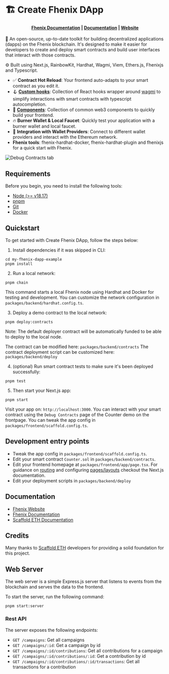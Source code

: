 # 🏗 Create Fhenix DApp

<h4 align="center">
  <a href="https://docs.fhenix.zone/docs/devdocs/intro">Fhenix Documentation</a> |
  <a href="https://docs.scaffoldeth.io">Documentation</a> |
  <a href="https://scaffoldeth.io">Website</a>
</h4>

🧪 An open-source, up-to-date toolkit for building decentralized applications (dapps) on the Fhenix blockchain. It's designed to make it easier for developers to create and deploy smart contracts and build user interfaces that interact with those contracts.

⚙️ Built using Next.js, RainbowKit, Hardhat, Wagmi, Viem,  Ethers.js, Fhenixjs and Typescript.

- ✅ **Contract Hot Reload**: Your frontend auto-adapts to your smart contract as you edit it.
- 🪝 **[Custom hooks](https://docs.scaffoldeth.io/hooks/)**: Collection of React hooks wrapper around [wagmi](https://wagmi.sh/) to simplify interactions with smart contracts with typescript autocompletion.
- 🧱 [**Components**](https://docs.scaffoldeth.io/components/): Collection of common web3 components to quickly build your frontend.
- 🔥 **Burner Wallet & Local Faucet**: Quickly test your application with a burner wallet and local faucet.
- 🔐 **Integration with Wallet Providers**: Connect to different wallet providers and interact with the Ethereum network.
- **Fhenix tools**: fhenix-hardhat-docker, fhenix-hardhat-plugin and fhenixjs for a quick start with Fhenix.

![Debug Contracts tab](https://github.com/scaffold-eth/scaffold-eth-2/assets/55535804/b237af0c-5027-4849-a5c1-2e31495cccb1)

## Requirements

Before you begin, you need to install the following tools:

- [Node (>= v18.17)](https://nodejs.org/en/download/)
- [pnpm](https://pnpm.io/installation)
- [Git](https://git-scm.com/downloads)
- [Docker](https://docs.docker.com/engine/install/)

## Quickstart

To get started with Create Fhenix DApp, follow the steps below:

1. Install dependencies if it was skipped in CLI:

```
cd my-fhenix-dapp-example
pnpm install
```

2. Run a local network:

```
pnpm chain
```

This command starts a local Fhenix node using Hardhat and Docker for testing and development. 
You can customize the network configuration in `packages/backend/hardhat.config.ts`.

3. Deploy a demo contract to the local network:

```
pnpm deploy:contracts
```

Note: The default deployer contract will be automatically funded to be able to deploy to the local node.

The contract can be modified here: `packages/backend/contracts`
The contract deployment script can be customized here: `packages/backend/deploy`

4. (optional) Run smart contract tests to make sure it's been deployed successfully:

```
pnpm test
```

5. Then start your Next.js app:

```
pnpm start
```

Visit your app on: `http://localhost:3000`. You can interact with your smart contract using the `Debug Contracts` page of the Counter demo on the frontpage. 
You can tweak the app config in `packages/frontend/scaffold.config.ts`.


## Development entry points

- Tweak the app config in `packages/frontend/scaffold.config.ts`.
- Edit your smart contract `Counter.sol` in `packages/backend/contracts`.
- Edit your frontend homepage at `packages/frontend/app/page.tsx`. For guidance on [routing](https://nextjs.org/docs/app/building-your-application/routing/defining-routes) and configuring [pages/layouts](https://nextjs.org/docs/app/building-your-application/routing/pages-and-layouts) checkout the Next.js documentation.
- Edit your deployment scripts in `packages/backend/deploy`

## Documentation

-  <a href="https://www.fhenix.io/">Fhenix Website</a>
-  <a href="https://docs.fhenix.zone/docs/devdocs/intro">Fhenix Documentation</a>
-  <a href="https://docs.scaffoldeth.io">Scaffold ETH Documentation</a>

## Credits

Many thanks to [Scaffold ETH](https://scaffoldeth.io/) developers for providing a solid foundation for this project.


## Web Server

The web server is a simple Express.js server that listens to events from the blockchain and serves the data to the frontend.

To start the server, run the following command:

```
pnpm start:server
```

### Rest API

The server exposes the following endpoints:

- `GET /campaigns`: Get all campaigns
- `GET /campaigns/:id`: Get a campaign by id
- `GET /campaigns/:id/contributions`: Get all contributions for a campaign
- `GET /campaigns/:id/contributions/:id`: Get a contribution by id
- `GET /campaigns/:id/contributions/:id/transactions`: Get all transactions for a contribution

